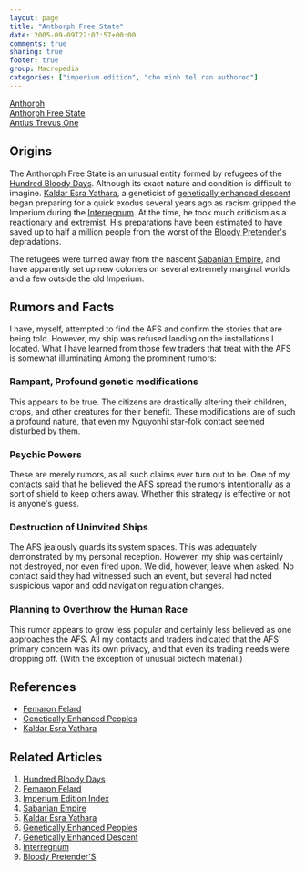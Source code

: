 ```yaml
---
layout: page
title: "Anthorph Free State"
date: 2005-09-09T22:07:57+00:00
comments: true
sharing: true
footer: true
group: Macropedia
categories: ["imperium edition", "cho minh tel ran authored"]
---
```


<div class='row'>
	<div class='col-md-4'><a href='/macropedia/anthorph'>Anthorph</a></div>
	<div class='col-md-4'><a href='/macropedia/anthorph-free-state'>Anthorph Free State</a></div>
	<div class='col-md-4'><a href='/macropedia/antius-trevus-one'>Antius Trevus One</a></div>
</div>




## Origins

The Anthoroph Free State is an unusual entity formed by refugees of the [Hundred Bloody Days](/macropedia/hundred-bloody-days). Although its exact nature and condition is difficult to imagine. [Kaldar Esra Yathara](/macropedia/kaldar-esra-yathara), a geneticist of [genetically enhanced descent](/macropedia/genetically-enhanced-peoples) began preparing for a quick exodus several years ago as racism gripped the Imperium during the [Interregnum](/macropedia/imperial-interregnum). At the time, he took much criticism as a reactionary and extremist. His preparations have been estimated to have saved up to half a million people from the worst of the [Bloody Pretender's](/macropedia/femaron-felard) depradations.

The refugees were turned away from the nascent [Sabanian Empire](/macropedia/sabanian-empire), and have apparently set up new colonies on several extremely marginal worlds and a few outside the old Imperium.

## Rumors and Facts

I have, myself, attempted to find the AFS and confirm the stories that are being told. However, my ship was refused landing on the installations I located. What I have learned from those few traders that treat with the AFS is somewhat illuminating Among the prominent rumors:

### Rampant, Profound genetic modifications
This appears to be true. The citizens are drastically altering their children, crops, and other creatures for their benefit. These modifications are of such a profound nature, that even my Nguyonhi star-folk contact seemed disturbed by them.

### Psychic Powers
These are merely rumors, as all such claims ever turn out to be. One of my contacts said that he believed the AFS spread the rumors intentionally as a sort of shield to keep others away. Whether this strategy is effective or not is anyone's guess.

### Destruction of Uninvited Ships
The AFS jealously guards its system spaces. This was adequately demonstrated by my personal reception. However, my ship was certainly not destroyed, nor even fired upon. We did, however, leave when asked. No contact said they had witnessed such an event, but several had noted suspicious vapor and odd navigation regulation changes.

### Planning to Overthrow the Human Race
This rumor appears to grow less popular and certainly less believed as one approaches the AFS. All my contacts and traders indicated that the AFS' primary concern was its own privacy, and that even its trading needs were dropping off. (With the exception of unusual biotech material.)

## References
* [Femaron Felard](/macropedia/femaron-felard)
* [Genetically Enhanced Peoples](/macropedia/genetically-enhanced-peoples)
* [Kaldar Esra Yathara](/macropedia/kaldar-esra-yathara)

## Related Articles

1. [Hundred Bloody Days](/macropedia/hundred-bloody-days)
2. [Femaron Felard](/macropedia/femaron-felard)
3. [Imperium Edition Index](/macropedia/imperium-edition-index)
4. [Sabanian Empire](/macropedia/sabanian-empire)
5. [Kaldar Esra Yathara](/macropedia/kaldar-esra-yathara)
6. [Genetically Enhanced Peoples](/macropedia/genetically-enhanced-peoples)
7. [Genetically Enhanced Descent](/macropedia/genetically-enhanced-peoples)
8. [Interregnum](/macropedia/imperial-interregnum)
9. [Bloody Pretender'S](/macropedia/femaron-felard)


 
